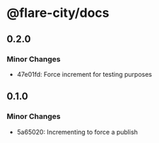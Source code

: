 # @flare-city/docs

## 0.2.0

### Minor Changes

- 47e01fd: Force increment for testing purposes

## 0.1.0

### Minor Changes

- 5a65020: Incrementing to force a publish
